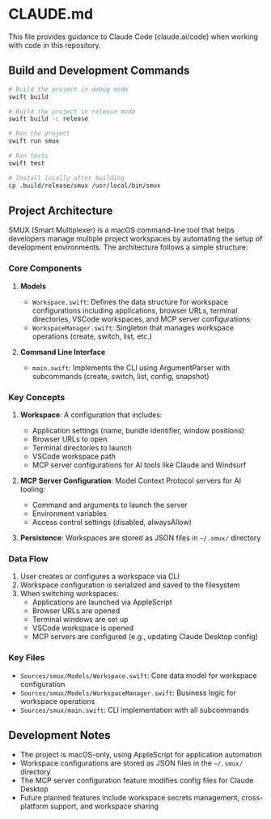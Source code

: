 # CLAUDE.md

This file provides guidance to Claude Code (claude.ai/code) when working with code in this repository.

## Build and Development Commands

```bash
# Build the project in debug mode
swift build

# Build the project in release mode
swift build -c release

# Run the project
swift run smux

# Run tests
swift test

# Install locally after building
cp .build/release/smux /usr/local/bin/smux
```

## Project Architecture

SMUX (Smart Multiplexer) is a macOS command-line tool that helps developers manage multiple project workspaces by automating the setup of development environments. The architecture follows a simple structure:

### Core Components

1. **Models**
   - `Workspace.swift`: Defines the data structure for workspace configurations including applications, browser URLs, terminal directories, VSCode workspaces, and MCP server configurations
   - `WorkspaceManager.swift`: Singleton that manages workspace operations (create, switch, list, etc.)

2. **Command Line Interface**
   - `main.swift`: Implements the CLI using ArgumentParser with subcommands (create, switch, list, config, snapshot)

### Key Concepts

1. **Workspace**: A configuration that includes:
   - Application settings (name, bundle identifier, window positions)
   - Browser URLs to open
   - Terminal directories to launch
   - VSCode workspace path
   - MCP server configurations for AI tools like Claude and Windsurf

2. **MCP Server Configuration**: Model Context Protocol servers for AI tooling:
   - Command and arguments to launch the server
   - Environment variables
   - Access control settings (disabled, alwaysAllow)

3. **Persistence**: Workspaces are stored as JSON files in `~/.smux/` directory

### Data Flow

1. User creates or configures a workspace via CLI
2. Workspace configuration is serialized and saved to the filesystem
3. When switching workspaces:
   - Applications are launched via AppleScript
   - Browser URLs are opened
   - Terminal windows are set up
   - VSCode workspace is opened
   - MCP servers are configured (e.g., updating Claude Desktop config)

### Key Files

- `Sources/smux/Models/Workspace.swift`: Core data model for workspace configuration
- `Sources/smux/Models/WorkspaceManager.swift`: Business logic for workspace operations
- `Sources/smux/main.swift`: CLI implementation with all subcommands

## Development Notes

- The project is macOS-only, using AppleScript for application automation
- Workspace configurations are stored as JSON files in the `~/.smux/` directory
- The MCP server configuration feature modifies config files for Claude Desktop
- Future planned features include workspace secrets management, cross-platform support, and workspace sharing